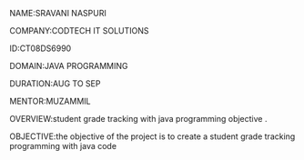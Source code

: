 NAME:SRAVANI NASPURI

COMPANY:CODTECH IT SOLUTIONS

ID:CT08DS6990

DOMAIN:JAVA PROGRAMMING

DURATION:AUG TO SEP

MENTOR:MUZAMMIL

OVERVIEW:student grade tracking with java programming objective .

OBJECTIVE:the objective of the project is to create a student grade tracking programming with java code
